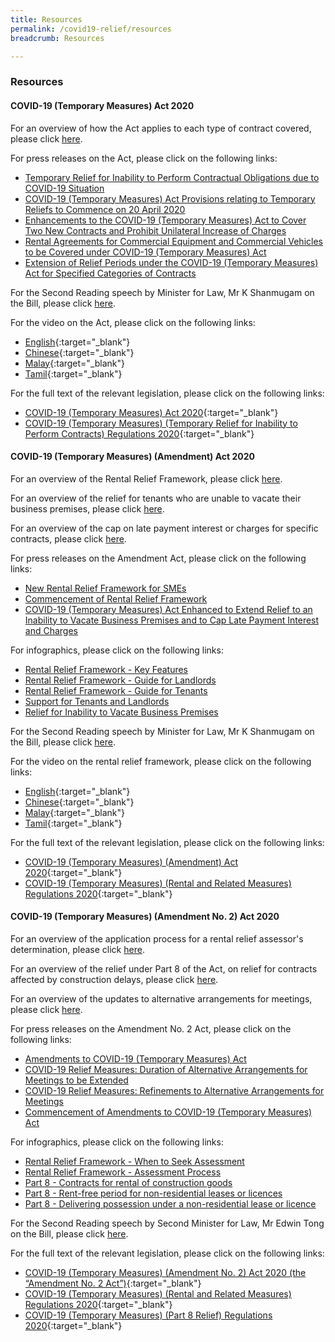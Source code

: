 ```yaml
---
title: Resources
permalink: /covid19-relief/resources
breadcrumb: Resources

---
```


### Resources ###

#### COVID-19 (Temporary Measures) Act 2020 ####

For an overview of how the Act applies to each type of contract covered, please click [here](/covid19-relief/temporary-relief-from-inability-to-perform-contract).

For press releases on the Act, please click on the following links:
* [Temporary Relief for Inability to Perform Contractual Obligations due to COVID-19 Situation](/news/press-releases/temporary-relief-for-inability-to-perform-contractual-obligations-due-to-coronavirus-disease-2019-covid-19-situation)
* [COVID-19 (Temporary Measures) Act Provisions relating to Temporary Reliefs to Commence on 20 April 2020](/news/press-releases/2020-04-20-COVID-19-Temporary-Measures-Act-Provisions-relating-to-Temporary-Reliefs-to-Commence-on-20-April-2020)
* [Enhancements to the COVID-19 (Temporary Measures) Act to Cover Two New Contracts and Prohibit Unilateral Increase of Charges](/news/press-releases/Enhancements-to-the-COVID-19-Temporary-Measures-Act-to-Cover-Two-New-Contracts)
* [Rental Agreements for Commercial Equipment and Commercial Vehicles to be Covered under COVID-19 (Temporary Measures) Act](/news/press-releases/rental-agreements-for-commercial-equipment-and-commercial-vehicles-to-be-covered-under-covid-19-temporary-measures-act)
* [Extension of Relief Periods under the COVID-19 (Temporary Measures) Act for Specified Categories of Contracts](/news/press-releases/extension-of-relief-periods-under-the-covid-19-temporary-measures-act-for-specified-categories-of-contracts)
 
For the Second Reading speech by Minister for Law, Mr K Shanmugam on the Bill, please click [here](/news/parliamentary-speeches/second-reading-speech-by-minister-for-law-mr-k-shanmugam-on-the-covid-19-temporary-measures-bill).

For the video on the Act, please click on the following links:
* [English](https://www.youtube.com/watch?v=wFm5Het7JE4&feature=youtu.be){:target="_blank"}
* [Chinese](https://youtu.be/PC_otX-GABg){:target="_blank"}
* [Malay](https://www.youtube.com/watch?v=xAnV5eE9rjs){:target="_blank"}
* [Tamil](https://www.youtube.com/watch?v=SYZVTkcSTOg){:target="_blank"}

For the full text of the relevant legislation, please click on the following links:
* [COVID-19 (Temporary Measures) Act 2020](https://sso.agc.gov.sg/Act/COVID19TMA2020){:target="_blank"}
* [COVID-19 (Temporary Measures) (Temporary Relief for Inability to Perform Contracts) Regulations 2020](https://sso.agc.gov.sg/SL/COVID19TMA2020-S303-2020?DocDate=20200730){:target="_blank"}


#### COVID-19 (Temporary Measures) (Amendment) Act 2020 ####

For an overview of the Rental Relief Framework, please click [here](/covid19-relief/rental-relief-framework-for-SMEs).

For an overview of the relief for tenants who are unable to vacate their business premises, please click [here](/covid19-relief/relief-for-tenants-unable-to-vacate-premises).

For an overview of the cap on late payment interest or charges for specific contracts, please click [here](/covid19-relief/cap-on-late-payment-interest-charges).

For press releases on the Amendment Act, please click on the following links:
* [New Rental Relief Framework for SMEs](/news/press-releases/new-rental-relief-framework-for-smes)
* [Commencement of Rental Relief Framework](/news/press-releases/2020-07-30-commencement-of-rental-relief-framework)
* [COVID-19 (Temporary Measures) Act Enhanced to Extend Relief to an Inability to Vacate Business Premises and to Cap Late Payment Interest and Charges](/news/press-releases/covid-19-temporary-measures-act-enhanced-inability-to-vacate-cap-late-payment-interest-and-charges)

For infographics, please click on the following links:
* [Rental Relief Framework - Key Features](/files/1RentalReliefKeyFeatures.pdf)
* [Rental Relief Framework - Guide for Landlords](/files/2RentalReliefGuideforLandlords.pdf)
* [Rental Relief Framework - Guide for Tenants](/files/3RentalReliefGuideforTenants.pdf)
* [Support for Tenants and Landlords](/files/4RentalReliefSupportforTenantsLandlords.pdf)
* [Relief for Inability to Vacate Business Premises](/files/Tenants-inability-to-vacate.pdf)

For the Second Reading speech by Minister for Law, Mr K Shanmugam on the Bill, please click [here](/news/parliamentary-speeches/second-reading-speech-by-minister-for-law-mr-k-shanmugam-on-the-covid-19-temporary-measures-amendment-bill).

For the video on the rental relief framework, please click on the following links:
* [English](https://youtu.be/r4NZHyokE24){:target="_blank"}
* [Chinese](https://youtu.be/pEVlocEW1d4){:target="_blank"}
* [Malay](https://youtu.be/bOY3U2wtSr8){:target="_blank"}
* [Tamil](https://youtu.be/laNKU1NMpKA){:target="_blank"}

For the full text of the relevant legislation, please click on the following links:
* [COVID-19 (Temporary Measures) (Amendment) Act 2020](https://sso.agc.gov.sg/Acts-Supp/29-2020/Published/20200618?DocDate=20200618){:target="_blank"}
* [COVID-19 (Temporary Measures) (Rental and Related Measures) Regulations 2020](https://sso.agc.gov.sg/SL/COVID19TMA2020-S664-2020?DocDate=20200730){:target="_blank"}


#### COVID-19 (Temporary Measures) (Amendment No. 2) Act 2020 ####

For an overview of the application process for a rental relief assessor's determination, please click [here](/covid19-relief/further-information-on-application-for-assessment).

For an overview of the relief under Part 8 of the Act, on relief for contracts affected by construction delays, please click [here](/covid19-relief/relief-for-contracts-construction-delays).

For an overview of the updates to alternative arrangements for meetings, please click [here](/covid19-relief/alternative).

For press releases on the Amendment No. 2 Act, please click on the following links:
* [Amendments to COVID-19 (Temporary Measures) Act](/news/press-releases/2020-09-03-amendments-to-covid-19-temporary-measures-act)
* [COVID-19 Relief Measures: Duration of Alternative Arrangements for Meetings to be Extended](/news/press-releases/duration-of-alternative-arrangements-for-meetings-to-be-extended)
* [COVID-19 Relief Measures: Refinements to Alternative Arrangements for Meetings](/news/press-releases/refinements-to-alternative-arrangements-for-meetings)
* [Commencement of Amendments to COVID-19 (Temporary Measures) Act](/news/press-releases/2020-09-30-commencement-of-amendments-to-covid-19-temporary-measures-act)

For infographics, please click on the following links:
* [Rental Relief Framework - When to Seek Assessment](/files/When-to-Seek-Assessment.pdf)
* [Rental Relief Framework - Assessment Process](/files/Assessment-Process.pdf)
* [Part 8 - Contracts for rental of construction goods](/files/Rented-construction-goods.pdf)
* [Part 8 - Rent-free period for non-residential leases or licences](/files/Rent-free-period.pdf)
* [Part 8 - Delivering possession under a non-residential lease or licence](/files/Delivering-possession.pdf)

For the Second Reading speech by Second Minister for Law, Mr Edwin Tong on the Bill, please click [here](/news/parliamentary-speeches/second-reading-speech-by-second-minister-for-law-mr-edwin-tong-on-the-covid-19-temporary-measures-amendment-no-2-bill).

For the full text of the relevant legislation, please click on the following links:
* [COVID-19 (Temporary Measures) (Amendment No. 2) Act 2020 (the “Amendment No. 2 Act”)](https://sso.agc.gov.sg/Acts-Supp/30-2020/Published/20200922?DocDate=20200922){:target="_blank"}
* [COVID-19 (Temporary Measures) (Rental and Related Measures) Regulations 2020](https://sso.agc.gov.sg/SL/COVID19TMA2020-S664-2020?DocDate=20200730){:target="_blank"}
* [COVID-19 (Temporary Measures) (Part 8 Relief) Regulations 2020](https://sso.agc.gov.sg/SL/COVID19TMA2020-S836-2020?DocDate=20200929){:target="_blank"}
